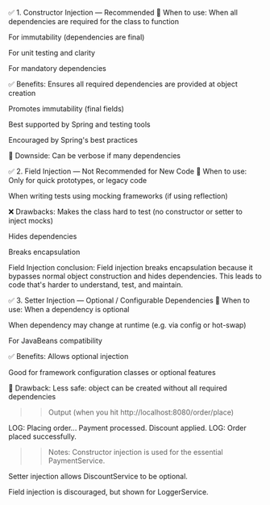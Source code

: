 
✅ 1. Constructor Injection — Recommended
🔹 When to use:
When all dependencies are required for the class to function

For immutability (dependencies are final)

For unit testing and clarity

For mandatory dependencies

✅ Benefits:
Ensures all required dependencies are provided at object creation

Promotes immutability (final fields)

Best supported by Spring and testing tools

Encouraged by Spring's best practices

🚫 Downside:
Can be verbose if many dependencies



✅ 2. Field Injection — Not Recommended for New Code
🔹 When to use:
Only for quick prototypes, or legacy code

When writing tests using mocking frameworks (if using reflection)

❌ Drawbacks:
Makes the class hard to test (no constructor or setter to inject mocks)

Hides dependencies

Breaks encapsulation

Field Injection conclusion:
Field injection breaks encapsulation because it bypasses normal object construction and hides dependencies. 
This leads to code that's harder to understand, test, and maintain.


✅ 3. Setter Injection — Optional / Configurable Dependencies
🔹 When to use:
When a dependency is optional

When dependency may change at runtime (e.g. via config or hot-swap)

For JavaBeans compatibility

✅ Benefits:
Allows optional injection

Good for framework configuration classes or optional features

🚫 Drawback:
Less safe: object can be created without all required dependencies



>> Output (when you hit http://localhost:8080/order/place)

LOG: Placing order...
Payment processed.
Discount applied.
LOG: Order placed successfully.


>> Notes:
Constructor injection is used for the essential PaymentService.

Setter injection allows DiscountService to be optional.

Field injection is discouraged, but shown for LoggerService.